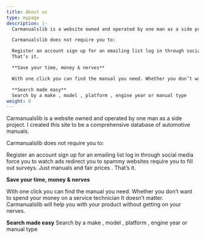 ```yaml
---
title: About us
type: mypage
description: |-
  Carmanualslib is a website owned and operated by one man as a side project. I created this site to be a  comprehensive database of automotive manuals.

  Carmanualslib does not require you to:

  Register an account sign up for an emailing list log in through social media force you to watch ads redirect you to spammy websites require you to fill out surveys. Just manuals and fair prices .
  That’s it.

  **Save your time, money & nerves**

  With one click you can find the manual you need. Whether you don’t want to spend your money on a service technician It doesn’t matter. Carmanualslib will help you with your product without getting on your nerves.

  **Search made easy**
  Search by a make , model , platform , engine year or manual type
weight: 0
---
```


Carmanualslib is a website owned and operated by one man as a side project. I created this site to be a  comprehensive database of automotive manuals.

Carmanualslib does not require you to:

Register an account sign up for an emailing list log in through social media force you to watch ads redirect you to spammy websites require you to fill out surveys. Just manuals and fair prices .
That’s it.

**Save your time, money & nerves**

With one click you can find the manual you need. Whether you don’t want to spend your money on a service technician It doesn’t matter. Carmanualslib will help you with your product without getting on your nerves.

**Search made easy**
Search by a make , model , platform , engine year or manual type